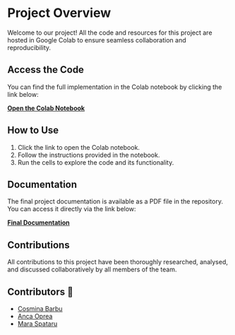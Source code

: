 # Project Overview

Welcome to our project! All the code and resources for this project are hosted in Google Colab to ensure seamless collaboration and reproducibility.

## Access the Code

You can find the full implementation in the Colab notebook by clicking the link below:

[**Open the Colab Notebook**](https://colab.research.google.com/drive/1zyIQ0i7qe3OLJV6-Koh5LDQYtyoAAYpd?authuser=0#scrollTo=VKSjVjQBNbQD)

## How to Use

1. Click the link to open the Colab notebook.
2. Follow the instructions provided in the notebook.
3. Run the cells to explore the code and its functionality.

## Documentation

The final project documentation is available as a PDF file in the repository. You can access it directly via the link below:

[**Final Documentation**](./Final_Report.pdf)

## Contributions

All contributions to this project have been thoroughly researched, analysed, and discussed collaboratively by all members of the team.
## Contributors 🎉

- [Cosmina Barbu](https://github.com/cosminabarbu)
- [Anca Oprea](https://github.com/ancaao)
- [Mara Spataru](https://github.com/mmara13)
